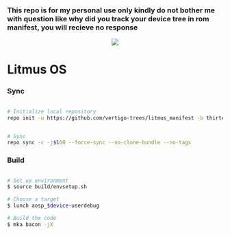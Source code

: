 ### This repo is for my personal use only kindly do not bother me with question like why did you track your device tree in rom manifest, you will recieve no response ###

<p align="center">

<img src="https://github.com/litmusos/manifest/blob/thirteen/Litmus.png">

</p>

# Litmus OS #

### Sync ###

```bash

# Initialize local repository
repo init -u https://github.com/vertigo-trees/litmus_manifest -b thirteen

```

```bash

# Sync
repo sync -c -j$100 --force-sync --no-clone-bundle --no-tags

```

### Build ###

```bash

# Set up environment
$ source build/envsetup.sh

# Choose a target
$ lunch aosp_$device-userdebug

# Build the code
$ mka bacon -jX
```
